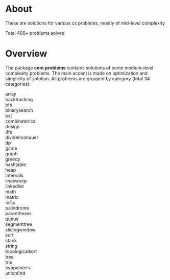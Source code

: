 
About 
============

These are solutions for various cs problems, mostly of mid-level complexity

Total 400+ problems solved


Overview
===========

The package <b> com.problems </b> contains solutions of some medium-level complexity problems. The main accent is made on optimization and simplicity of solution. All problems are grouped by category (total 34 categories):

array <br/>
backtracking <br/>
bfs <br/>
binarysearch <br/>
bst <br/>
combinatorics <br/>
design <br/>
dfs <br/>
dividenconquer <br/>
dp <br/>
game <br/>
graph <br/>
greedy <br/>
hashtable <br/>
heap <br/>
intervals <br/>
linesweep <br/>
linkedlist <br/>
math <br/>
matrix <br/>
misc <br/>
palindrome <br/>
parentheses <br/>
queue <br/>
segmenttree <br/>
slidingwindow <br/>
sort <br/>
stack <br/>
string <br/>
topologicalsort <br/>
tree <br/>
trie <br/>
twopointers <br/>
unionfind

